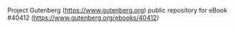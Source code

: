 Project Gutenberg (https://www.gutenberg.org) public repository for eBook #40412 (https://www.gutenberg.org/ebooks/40412)
